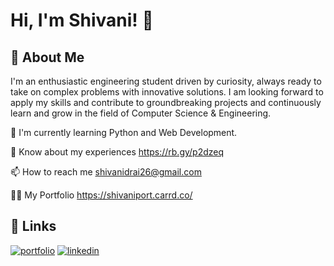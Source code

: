 
# Hi, I'm Shivani! 👋


## 🚀 About Me
I'm an enthusiastic engineering student driven by curiosity, always ready to take on complex problems with innovative solutions. I am looking forward to apply my skills and contribute to groundbreaking projects and continuously learn and grow in the field of Computer Science & Engineering.





🧠 I'm currently learning Python and Web Development.

📄 Know about my experiences https://rb.gy/p2dzeq

📫 How to reach me shivanidrai26@gmail.com

👨‍💻 My Portfolio https://shivaniport.carrd.co/




## 🔗 Links
[![portfolio](https://img.shields.io/badge/my_portfolio-000?style=for-the-badge&logo=ko-fi&logoColor=white)](https://shivaniport.carrd.co/)
[![linkedin](https://img.shields.io/badge/linkedin-0A66C2?style=for-the-badge&logo=linkedin&logoColor=white)](https://www.linkedin.com/in/shivani-rai-3000aa203/)


